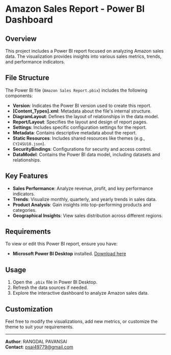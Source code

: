 
# Amazon Sales Report - Power BI Dashboard

## Overview

This project includes a Power BI report focused on analyzing Amazon sales data. The visualization provides insights into various sales metrics, trends, and performance indicators.

## File Structure

The Power BI file (`Amazon Sales Report.pbix`) includes the following components:

- **Version**: Indicates the Power BI version used to create this report.
- **[Content_Types].xml**: Metadata about the file's internal structure.
- **DiagramLayout**: Defines the layout of relationships in the data model.
- **Report/Layout**: Specifies the layout and design of report pages.
- **Settings**: Includes specific configuration settings for the report.
- **Metadata**: Contains descriptive metadata about the report.
- **Static Resources**: Includes shared resources like themes (e.g., `CY24SU10.json`).
- **SecurityBindings**: Configurations for security and access control.
- **DataModel**: Contains the Power BI data model, including datasets and relationships.

## Key Features

- **Sales Performance**: Analyze revenue, profit, and key performance indicators.
- **Trends**: Visualize monthly, quarterly, and yearly trends in sales data.
- **Product Analysis**: Gain insights into top-performing products and categories.
- **Geographical Insights**: View sales distribution across different regions.

## Requirements

To view or edit this Power BI report, ensure you have:
- **Microsoft Power BI Desktop** installed. [Download here](https://powerbi.microsoft.com/desktop/)

## Usage

1. Open the `.pbix` file in Power BI Desktop.
2. Refresh the data sources if needed.
3. Explore the interactive dashboard to analyze Amazon sales data.

## Customization

Feel free to modify the visualizations, add new metrics, or customize the theme to suit your requirements.

---

**Author**: RANGDAL PAVANSAI  
**Contact**: psai49779@gmail.com  
